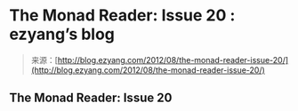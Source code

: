 <!--yml
category: 未分类
date: 2024-07-01 18:17:29
-->

# The Monad Reader: Issue 20 : ezyang’s blog

> 来源：[http://blog.ezyang.com/2012/08/the-monad-reader-issue-20/](http://blog.ezyang.com/2012/08/the-monad-reader-issue-20/)

## The Monad Reader: Issue 20